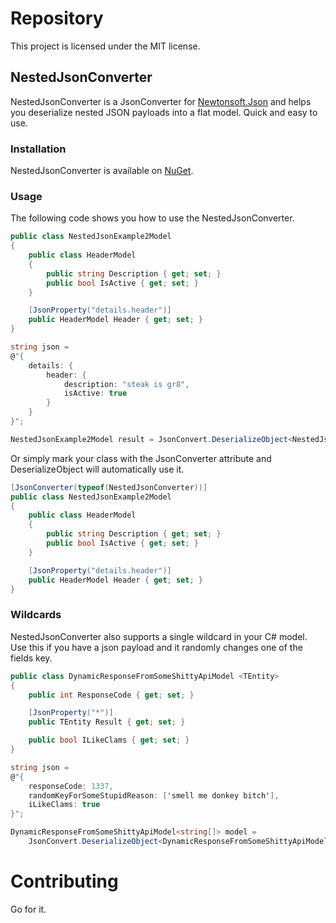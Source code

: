 Repository
==========

This project is licensed under the MIT license.

NestedJsonConverter
--------------------
NestedJsonConverter is a JsonConverter for [Newtonsoft.Json](https://github.com/JamesNK/Newtonsoft.Json) and helps you deserialize nested JSON payloads into a flat model. Quick and easy to use.

### Installation

NestedJsonConverter is available on [NuGet](https://www.nuget.org/packages/MAD.JsonConverters.NestedJsonConverter).

### Usage

The following code shows you how to use the NestedJsonConverter.

```cs
public class NestedJsonExample2Model
{
    public class HeaderModel
    {
        public string Description { get; set; }
        public bool IsActive { get; set; }
    }

    [JsonProperty("details.header")]
    public HeaderModel Header { get; set; }
}

string json = 
@"{
    details: {
        header: {
            description: "steak is gr8",
            isActive: true
        }
    }
}";

NestedJsonExample2Model result = JsonConvert.DeserializeObject<NestedJsonExample2Model>(json, new NestedJsonConverter());
```
Or simply mark your class with the JsonConverter attribute and DeserializeObject will automatically use it.
```cs
[JsonConverter(typeof(NestedJsonConverter))]
public class NestedJsonExample2Model
{
    public class HeaderModel
    {
        public string Description { get; set; }
        public bool IsActive { get; set; }
    }

    [JsonProperty("details.header")]
    public HeaderModel Header { get; set; }
}
```
### Wildcards

NestedJsonConverter also supports a single wildcard in your C# model. Use this if you have a json payload and it randomly changes one of the fields key.

```cs
public class DynamicResponseFromSomeShittyApiModel <TEntity>
{
    public int ResponseCode { get; set; }

    [JsonProperty("*")]
    public TEntity Result { get; set; }

    public bool ILikeClams { get; set; }
}

string json =
@"{
    responseCode: 1337,
    randomKeyForSomeStupidReason: ['smell me donkey bitch'],
    iLikeClams: true
}";

DynamicResponseFromSomeShittyApiModel<string[]> model = 
    JsonConvert.DeserializeObject<DynamicResponseFromSomeShittyApiModel<string[]>>(json, new NestedJsonConverter());
```

Contributing
==========

Go for it.
